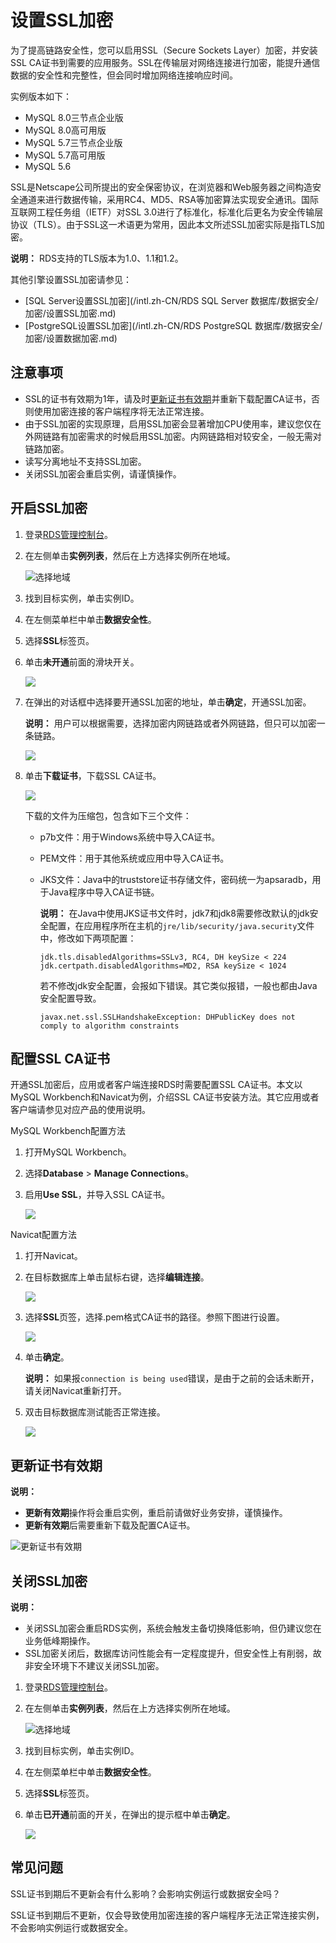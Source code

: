 # 设置SSL加密

为了提高链路安全性，您可以启用SSL（Secure Sockets Layer）加密，并安装SSL CA证书到需要的应用服务。SSL在传输层对网络连接进行加密，能提升通信数据的安全性和完整性，但会同时增加网络连接响应时间。

实例版本如下：

-   MySQL 8.0三节点企业版
-   MySQL 8.0高可用版
-   MySQL 5.7三节点企业版
-   MySQL 5.7高可用版
-   MySQL 5.6

SSL是Netscape公司所提出的安全保密协议，在浏览器和Web服务器之间构造安全通道来进行数据传输，采用RC4、MD5、RSA等加密算法实现安全通讯。国际互联网工程任务组（IETF）对SSL 3.0进行了标准化，标准化后更名为安全传输层协议（TLS）。由于SSL这一术语更为常用，因此本文所述SSL加密实际是指TLS加密。

**说明：** RDS支持的TLS版本为1.0、1.1和1.2。

其他引擎设置SSL加密请参见：

-   [SQL Server设置SSL加密](/intl.zh-CN/RDS SQL Server 数据库/数据安全/加密/设置SSL加密.md)
-   [PostgreSQL设置SSL加密](/intl.zh-CN/RDS PostgreSQL 数据库/数据安全/加密/设置数据加密.md)

## 注意事项

-   SSL的证书有效期为1年，请及时[更新证书有效期](#section_42v_8li_qjg)并重新下载配置CA证书，否则使用加密连接的客户端程序将无法正常连接。
-   由于SSL加密的实现原理，启用SSL加密会显著增加CPU使用率，建议您仅在外网链路有加密需求的时候启用SSL加密。内网链路相对较安全，一般无需对链路加密。
-   读写分离地址不支持SSL加密。
-   关闭SSL加密会重启实例，请谨慎操作。

## 开启SSL加密

1.  登录[RDS管理控制台](https://rds.console.aliyun.com/)。

2.  在左侧单击**实例列表**，然后在上方选择实例所在地域。

    ![选择地域](https://static-aliyun-doc.oss-cn-hangzhou.aliyuncs.com/assets/img/zh-CN/3074469951/p36543.png)

3.  找到目标实例，单击实例ID。

4.  在左侧菜单栏中单击**数据安全性**。

5.  选择**SSL**标签页。

6.  单击**未开通**前面的滑块开关。

    ![](https://static-aliyun-doc.oss-cn-hangzhou.aliyuncs.com/assets/img/zh-CN/6249259951/p4147.png)

7.  在弹出的对话框中选择要开通SSL加密的地址，单击**确定**，开通SSL加密。

    **说明：** 用户可以根据需要，选择加密内网链路或者外网链路，但只可以加密一条链路。

    ![](https://static-aliyun-doc.oss-cn-hangzhou.aliyuncs.com/assets/img/zh-CN/6249259951/p4148.png)

8.  单击**下载证书**，下载SSL CA证书。

    ![](https://static-aliyun-doc.oss-cn-hangzhou.aliyuncs.com/assets/img/zh-CN/6249259951/p4149.png)

    下载的文件为压缩包，包含如下三个文件：

    -   p7b文件：用于Windows系统中导入CA证书。
    -   PEM文件：用于其他系统或应用中导入CA证书。
    -   JKS文件：Java中的truststore证书存储文件，密码统一为apsaradb，用于Java程序中导入CA证书链。

        **说明：** 在Java中使用JKS证书文件时，jdk7和jdk8需要修改默认的jdk安全配置，在应用程序所在主机的`jre/lib/security/java.security`文件中，修改如下两项配置：

        ```
        jdk.tls.disabledAlgorithms=SSLv3, RC4, DH keySize < 224
        jdk.certpath.disabledAlgorithms=MD2, RSA keySize < 1024
        ```

        若不修改jdk安全配置，会报如下错误。其它类似报错，一般也都由Java安全配置导致。

        ```
        javax.net.ssl.SSLHandshakeException: DHPublicKey does not comply to algorithm constraints
        ```


## 配置SSL CA证书

开通SSL加密后，应用或者客户端连接RDS时需要配置SSL CA证书。本文以MySQL Workbench和Navicat为例，介绍SSL CA证书安装方法。其它应用或者客户端请参见对应产品的使用说明。

MySQL Workbench配置方法

1.  打开MySQL Workbench。

2.  选择**Database** \> **Manage Connections**。

3.  启用**Use SSL**，并导入SSL CA证书。

    ![](https://static-aliyun-doc.oss-cn-hangzhou.aliyuncs.com/assets/img/zh-CN/7140359951/p4150.png)


Navicat配置方法

1.  打开Navicat。

2.  在目标数据库上单击鼠标右键，选择**编辑连接**。

    ![](https://static-aliyun-doc.oss-cn-hangzhou.aliyuncs.com/assets/img/zh-CN/7140359951/p52885.png)

3.  选择**SSL**页签，选择.pem格式CA证书的路径。参照下图进行设置。

    ![](https://static-aliyun-doc.oss-cn-hangzhou.aliyuncs.com/assets/img/zh-CN/7140359951/p52887.png)

4.  单击**确定**。

    **说明：** 如果报`connection is being used`错误，是由于之前的会话未断开，请关闭Navicat重新打开。

5.  双击目标数据库测试能否正常连接。

    ![](https://static-aliyun-doc.oss-cn-hangzhou.aliyuncs.com/assets/img/zh-CN/7140359951/p52889.png)


## 更新证书有效期

**说明：**

-   **更新有效期**操作将会重启实例，重启前请做好业务安排，谨慎操作。
-   **更新有效期**后需要重新下载及配置CA证书。

![更新证书有效期](https://static-aliyun-doc.oss-cn-hangzhou.aliyuncs.com/assets/img/zh-CN/7249259951/p45367.png)

## 关闭SSL加密

**说明：**

-   关闭SSL加密会重启RDS实例，系统会触发主备切换降低影响，但仍建议您在业务低峰期操作。
-   SSL加密关闭后，数据库访问性能会有一定程度提升，但安全性上有削弱，故非安全环境下不建议关闭SSL加密。

1.  登录[RDS管理控制台](https://rds.console.aliyun.com/)。

2.  在左侧单击**实例列表**，然后在上方选择实例所在地域。

    ![选择地域](https://static-aliyun-doc.oss-cn-hangzhou.aliyuncs.com/assets/img/zh-CN/3074469951/p36543.png)

3.  找到目标实例，单击实例ID。

4.  在左侧菜单栏中单击**数据安全性**。

5.  选择**SSL**标签页。

6.  单击**已开通**前面的开关，在弹出的提示框中单击**确定**。

    ![](https://static-aliyun-doc.oss-cn-hangzhou.aliyuncs.com/assets/img/zh-CN/7249259951/p57405.png)


## 常见问题

SSL证书到期后不更新会有什么影响？会影响实例运行或数据安全吗？

SSL证书到期后不更新，仅会导致使用加密连接的客户端程序无法正常连接实例，不会影响实例运行或数据安全。

